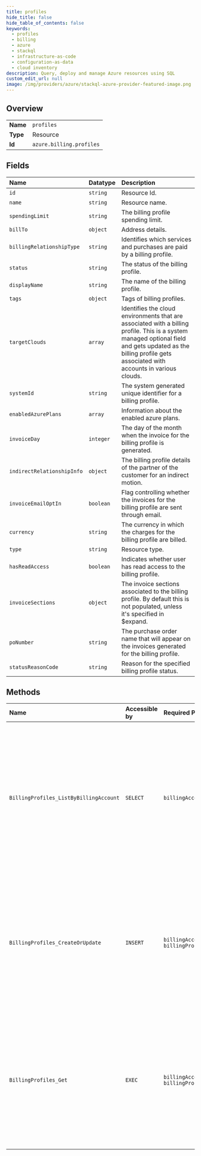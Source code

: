 ```yaml
---
title: profiles
hide_title: false
hide_table_of_contents: false
keywords:
  - profiles
  - billing
  - azure    
  - stackql
  - infrastructure-as-code
  - configuration-as-data
  - cloud inventory
description: Query, deploy and manage Azure resources using SQL
custom_edit_url: null
image: /img/providers/azure/stackql-azure-provider-featured-image.png
---
```

  
    

## Overview
<table><tbody>
<tr><td><b>Name</b></td><td><code>profiles</code></td></tr>
<tr><td><b>Type</b></td><td>Resource</td></tr>
<tr><td><b>Id</b></td><td><code>azure.billing.profiles</code></td></tr>
</tbody></table>

## Fields
| Name | Datatype | Description |
|:-----|:---------|:------------|
| `id` | `string` | Resource Id. |
| `name` | `string` | Resource name. |
| `spendingLimit` | `string` | The billing profile spending limit. |
| `billTo` | `object` | Address details. |
| `billingRelationshipType` | `string` | Identifies which services and purchases are paid by a billing profile. |
| `status` | `string` | The status of the billing profile. |
| `displayName` | `string` | The name of the billing profile. |
| `tags` | `object` | Tags of billing profiles. |
| `targetClouds` | `array` | Identifies the cloud environments that are associated with a billing profile. This is a system managed optional field and gets updated as the billing profile gets associated with accounts in various clouds. |
| `systemId` | `string` | The system generated unique identifier for a billing profile. |
| `enabledAzurePlans` | `array` | Information about the enabled azure plans. |
| `invoiceDay` | `integer` | The day of the month when the invoice for the billing profile is generated. |
| `indirectRelationshipInfo` | `object` | The billing profile details of the partner of the customer for an indirect motion. |
| `invoiceEmailOptIn` | `boolean` | Flag controlling whether the invoices for the billing profile are sent through email. |
| `currency` | `string` | The currency in which the charges for the billing profile are billed. |
| `type` | `string` | Resource type. |
| `hasReadAccess` | `boolean` | Indicates whether user has read access to the billing profile. |
| `invoiceSections` | `object` | The invoice sections associated to the billing profile. By default this is not populated, unless it's specified in $expand. |
| `poNumber` | `string` | The purchase order name that will appear on the invoices generated for the billing profile. |
| `statusReasonCode` | `string` | Reason for the specified billing profile status. |
## Methods
| Name | Accessible by | Required Params | Description |
|:-----|:--------------|:----------------|:------------|
| `BillingProfiles_ListByBillingAccount` | `SELECT` | `billingAccountName` | Lists the billing profiles that a user has access to. The operation is supported for billing accounts with agreement type Microsoft Customer Agreement or Microsoft Partner Agreement. |
| `BillingProfiles_CreateOrUpdate` | `INSERT` | `billingAccountName, billingProfileName` | Creates or updates a billing profile. The operation is supported for billing accounts with agreement type Microsoft Customer Agreement or Microsoft Partner Agreement. |
| `BillingProfiles_Get` | `EXEC` | `billingAccountName, billingProfileName` | Gets a billing profile by its ID. The operation is supported for billing accounts with agreement type Microsoft Customer Agreement or Microsoft Partner Agreement. |
